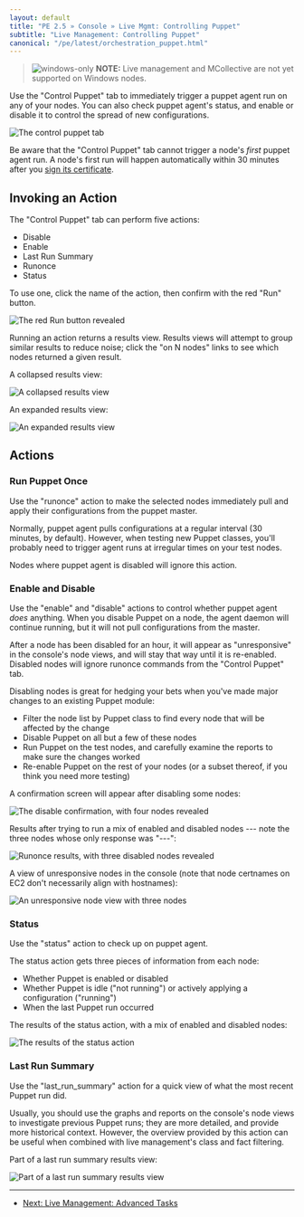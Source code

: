 ```yaml
---
layout: default
title: "PE 2.5 » Console » Live Mgmt: Controlling Puppet"
subtitle: "Live Management: Controlling Puppet"
canonical: "/pe/latest/orchestration_puppet.html"
---
```


> ![windows-only](./images/windows-logo-small.jpg) **NOTE:** Live management and MCollective are not yet supported on Windows nodes.

Use the "Control Puppet" tab to immediately trigger a puppet agent run on any of your nodes. You can also check puppet agent's status, and enable or disable it to control the spread of new configurations.

![The control puppet tab][live_puppet_main]

Be aware that the "Control Puppet" tab cannot trigger a node's _first_ puppet agent run. A node's first run will happen automatically within 30 minutes after you [sign its certificate][certsign].

[certsign]: ./install_basic.html#signing-agent-certificates

Invoking an Action
-----

The "Control Puppet" tab can perform five actions:

- Disable
- Enable
- Last Run Summary
- Runonce
- Status

To use one, click the name of the action, then confirm with the red "Run" button.

![The red Run button revealed][live_puppet_runbutton]

Running an action returns a results view. Results views will attempt to group similar results to reduce noise; click the "on N nodes" links to see which nodes returned a given result.

A collapsed results view:

![A collapsed results view][live_puppet_results_collapsed]

An expanded results view:

![An expanded results view][live_puppet_results_expanded]

Actions
-----

### Run Puppet Once

Use the "runonce" action to make the selected nodes immediately pull and apply their configurations from the puppet master.

Normally, puppet agent pulls configurations at a regular interval (30 minutes, by default). However, when testing new Puppet classes, you'll probably need to trigger agent runs at irregular times on your test nodes.

Nodes where puppet agent is disabled will ignore this action.

### Enable and Disable

Use the "enable" and "disable" actions to control whether puppet agent _does_ anything. When you disable Puppet on a node, the agent daemon will continue running, but it will not pull configurations from the master.

After a node has been disabled for an hour, it will appear as "unresponsive" in the console's node views, and will stay that way until it is re-enabled. Disabled nodes will ignore runonce commands from the "Control Puppet" tab.

Disabling nodes is great for hedging your bets when you've made major changes to an existing Puppet module:

* Filter the node list by Puppet class to find every node that will be affected by the change
* Disable Puppet on all but a few of these nodes
* Run Puppet on the test nodes, and carefully examine the reports to make sure the changes worked
* Re-enable Puppet on the rest of your nodes (or a subset thereof, if you think you need more testing)

A confirmation screen will appear after disabling some nodes:

![The disable confirmation, with four nodes revealed][live_puppet_disable_results]

Results after trying to run a mix of enabled and disabled nodes --- note the three nodes whose only response was "---":

![Runonce results, with three disabled nodes revealed][live_puppet_disabled_wont_run]

A view of unresponsive nodes in the console (note that node certnames on EC2 don't necessarily align with hostnames):

![An unresponsive node view with three nodes][live_puppet_unresponsive]

### Status

Use the "status" action to check up on puppet agent.

The status action gets three pieces of information from each node:

* Whether Puppet is enabled or disabled
* Whether Puppet is idle ("not running") or actively applying a configuration ("running")
* When the last Puppet run occurred

The results of the status action, with a mix of enabled and disabled nodes:

![The results of the status action][live_puppet_status]

### Last Run Summary

Use the "last\_run\_summary" action for a quick view of what the most recent Puppet run did.

Usually, you should use the graphs and reports on the console's node views to investigate previous Puppet runs; they are more detailed, and provide more historical context. However, the overview provided by this action can be useful when combined with live management's class and fact filtering.

Part of a last run summary results view:

![Part of a last run summary results view][live_puppet_lastrun]

[live_puppet_disable_results]: ./images/console/live_puppet_disable_results.png
[live_puppet_disabled_wont_run]: ./images/console/live_puppet_disabled_wont_run.png
[live_puppet_lastrun]: ./images/console/live_puppet_lastrun.png
[live_puppet_main]: ./images/console/live_puppet_main.png
[live_puppet_results_collapsed]: ./images/console/live_puppet_results_collapsed.png
[live_puppet_results_expanded]: ./images/console/live_puppet_results_expanded.png
[live_puppet_runbutton]: ./images/console/live_puppet_runbutton.png
[live_puppet_status]: ./images/console/live_puppet_status.png
[live_puppet_unresponsive]: ./images/console/live_puppet_unresponsive.png


* * *

- [Next: Live Management: Advanced Tasks](./console_live_advanced.html)
